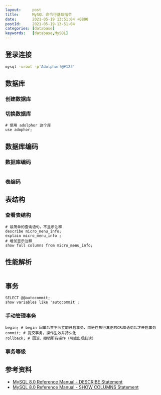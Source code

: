 ```yaml
---
layout:     post
title:      MySQL 命令行基础指令
date:       2021-05-19 13:51:04 +0800
postId:     2021-05-19-13-51-04
categories: [database]
keywords:   [database,MySQL]
---
```


## 登录连接

```bash
mysql -uroot -p'Adolphor!@#123'
```

## 数据库

### 创建数据库

### 切换数据库
```mysql
# 使用 adolphor 这个库
use adophor;
```

## 数据库编码

### 数据库编码
```

```

### 表编码

## 表结构

### 查看表结构

```mysql
# 最简单的查询语句，不显示注释
describe micro_menu_info;
explain micro_menu_info ;
# 增加显示注释
show full columns from micro_menu_info;
```

## 性能解析
```mysql

```

## 事务

```mysql
SELECT @@autocommit;
show variables like 'autocommit';
```

### 手动管理事务
```mysql
begin; # begin 回车后并不会立即开启事务，而是在执行真正的CRUD语句后才开启事务
commit; # 提交事务，操作生效并持久化
rollback; # 回滚，撤销所有操作（可能出现脏读）
```

### 事务等级

## 参考资料

* [MySQL 8.0 Reference Manual - DESCRIBE Statement](https://dev.mysql.com/doc/refman/8.0/en/describe.html)
* [MySQL 8.0 Reference Manual - SHOW COLUMNS Statement](https://dev.mysql.com/doc/refman/8.0/en/show-columns.html)
